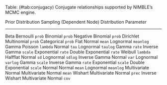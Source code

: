 Table: (#tab:conjugacy) Conjugate relationships supported by NIMBLE’s MCMC engine.

  Prior Distribution  Sampling (Dependent Node) Distribution  Parameter
  ------------------  --------------------------------------  -----------
  Beta                Bernoulli                               `prob`
	                  Binomial                                `prob`
                      Negative Binomial                       `prob`
  Dirichlet           Multinomial                             `prob`
                      Categorical                             `prob`
  Flat                Normal                                  `mean`
                      Lognormal                               `meanlog`
  Gamma               Poisson                                 `lambda`
                      Normal                                  `tau`
                      Lognormal                               `taulog`
                      Gamma                                   `rate`
                      Inverse Gamma                           `scale`
                      Exponential                             `rate`
                      Double Exponential                      `rate`
                      Weibull                                 `lambda`
  Halfflat            Normal                                  `sd`
                      Lognormal                               `sdlog`
  Inverse Gamma       Normal                                  `var`
                      Lognormal                               `varlog`
                      Gamma                                   `scale`
                      Inverse Gamma                           `rate`
                      Exponential                             `scale`
                      Double Exponential                      `scale`
  Normal              Normal                                  `mean`
                      Lognormal                               `meanlog`
  Multivariate Normal Multivariate Normal                     `mean`
  Wishart             Multivariate Normal                     `prec`
  Inverse Wishart     Multivariate Normal                     `cov`




